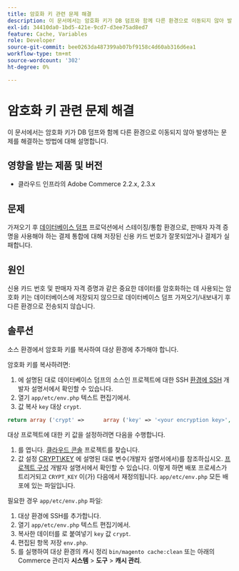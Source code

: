 ```yaml
---
title: 암호화 키 관련 문제 해결
description: 이 문서에서는 암호화 키가 DB 덤프와 함께 다른 환경으로 이동되지 않아 발생하는 문제를 해결하는 방법에 대해 설명합니다.
exl-id: 34410da0-1bd5-421e-9cd7-d3ee75ad8ed7
feature: Cache, Variables
role: Developer
source-git-commit: bee0263da487399ab07bf9158c4d60ab316d6ea1
workflow-type: tm+mt
source-wordcount: '302'
ht-degree: 0%

---
```


# 암호화 키 관련 문제 해결

이 문서에서는 암호화 키가 DB 덤프와 함께 다른 환경으로 이동되지 않아 발생하는 문제를 해결하는 방법에 대해 설명합니다.

## 영향을 받는 제품 및 버전

* 클라우드 인프라의 Adobe Commerce 2.2.x, 2.3.x

## 문제

가져오기 후 [데이터베이스 덤프](/help/how-to/general/create-database-dump-on-cloud.md) 프로덕션에서 스테이징/통합 환경으로, 판매자 자격 증명을 사용해야 하는 결제 통합에 대해 저장된 신용 카드 번호가 잘못되었거나 결제가 실패합니다.

## 원인

신용 카드 번호 및 판매자 자격 증명과 같은 중요한 데이터를 암호화하는 데 사용되는 암호화 키는 데이터베이스에 저장되지 않으므로 데이터베이스 덤프 가져오기/내보내기 후 다른 환경으로 전송되지 않습니다.

## 솔루션

소스 환경에서 암호화 키를 복사하여 대상 환경에 추가해야 합니다.

암호화 키를 복사하려면:

1. 에 설명된 대로 데이터베이스 덤프의 소스인 프로젝트에 대한 SSH [환경에 SSH](https://experienceleague.adobe.com/docs/commerce-cloud-service/user-guide/develop/secure-connections.html) 개발자 설명서에서 확인할 수 있습니다.
1. 열기 `app/etc/env.php` 텍스트 편집기에서.
1. 값 복사 `key` 대상 `crypt`.

```php
return array ('crypt' =>      array ('key' => '<your encryption key>', ),);
```

대상 프로젝트에 대한 키 값을 설정하려면 다음을 수행합니다.

1. 를 엽니다. [클라우드 콘솔](https://console.adobecommerce.com) 프로젝트를 찾습니다.
1. 값 설정 [CRYPT\KEY](https://experienceleague.adobe.com/docs/commerce-cloud-service/user-guide/configure/env/stage/variables-deploy.html) 에 설명된 대로 변수(개발자 설명서에서)를 참조하십시오. [프로젝트 구성](https://experienceleague.adobe.com/docs/commerce-cloud-service/user-guide/project/overview.html) 개발자 설명서에서 확인할 수 있습니다. 이렇게 하면 배포 프로세스가 트리거되고 `CRYPT_KEY` 이(가) 다음에서 재정의됩니다. `app/etc/env.php` 모든 배포에 있는 파일입니다.

필요한 경우 `app/etc/env.php` 파일:

1. 대상 환경에 SSH를 추가합니다.
1. 열기 `app/etc/env.php` 텍스트 편집기에서.
1. 복사한 데이터를 로 붙여넣기 `key` 값 `crypt`.
1. 편집된 항목 저장 `env.php`.
1. 를 실행하여 대상 환경의 캐시 정리 `bin/magento cache:clean` 또는 아래의 Commerce 관리자 **시스템** > **도구** > **캐시 관리**.
